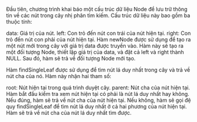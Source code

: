 Đầu tiên, chương trình khai báo một cấu trúc dữ liệu Node để lưu trữ thông tin về các nút trong cây nhị phân tìm kiếm. Cấu trúc dữ liệu này bao gồm ba thuộc tính:

data: Giá trị của nút.
left: Con trỏ đến nút con trái của nút hiện tại.
right: Con trỏ đến nút con phải của nút hiện tại.
Hàm newNode được sử dụng để tạo ra một nút mới trong cây với giá trị data được truyền vào. Hàm này sẽ tạo ra một đối tượng Node, thiết lập giá trị của data, và đặt cả left và right thành NULL. Sau đó, hàm sẽ trả về đối tượng Node mới tạo.

Hàm findSingleLeaf được sử dụng để tìm nút lá duy nhất trong cây và trả về nút cha của nó. Hàm này nhận hai tham số:

root: Nút hiện tại trong quá trình duyệt cây.
parent: Nút cha của nút hiện tại.
Hàm bắt đầu kiểm tra xem nút hiện tại có phải là nút lá duy nhất hay không. Nếu đúng, hàm sẽ trả về nút cha của nút hiện tại. Nếu không, hàm sẽ gọi đệ quy findSingleLeaf để tìm nút lá duy nhất ở cả hai phương của nút hiện tại. Hàm sẽ trả về nút cha của nút lá duy nhất tìm được.





